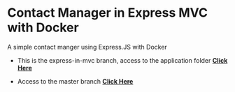 # Contact Manager in Express MVC with Docker

A simple contact manger using Express.JS with Docker

* This is the express-in-mvc branch, access to the application folder **<a href="https://github.com/siicosmos/Contact-Manager-React-Express/tree/express-in-mvc/contact-manager-api" target="_blank">Click Here</a>**

* Access to the master branch **<a href="https://github.com/siicosmos/Contact-Manager-React-Express/tree/master" target="_blank">Click Here</a>**
